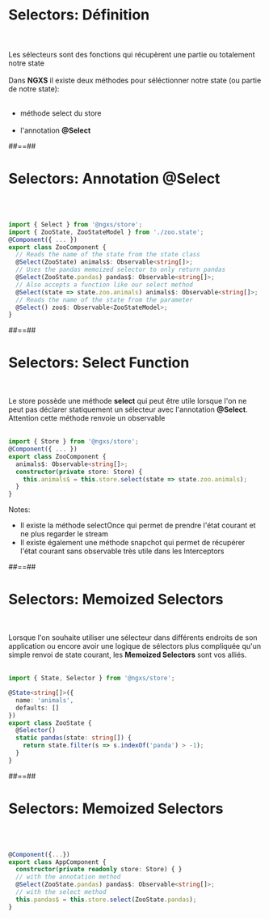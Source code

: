 <!-- .slide-->
# Selectors: Définition
<br><br>
Les sélecteurs sont des fonctions qui récupèrent une partie ou totalement notre state<br><br>
Dans __NGXS__ il existe deux méthodes pour séléctionner notre state (ou partie de notre state):<br><br>
- méthode select du store<br><br>
- l'annotation __@Select__

##==##

<!-- .slide: class="with-code inconsolata" -->
# Selectors: Annotation @Select
<br><br>

```typescript
import { Select } from '@ngxs/store';
import { ZooState, ZooStateModel } from './zoo.state';
@Component({ ... })
export class ZooComponent {
  // Reads the name of the state from the state class
  @Select(ZooState) animals$: Observable<string[]>;
  // Uses the pandas memoized selector to only return pandas
  @Select(ZooState.pandas) pandas$: Observable<string[]>;
  // Also accepts a function like our select method
  @Select(state => state.zoo.animals) animals$: Observable<string[]>;
  // Reads the name of the state from the parameter
  @Select() zoo$: Observable<ZooStateModel>;
}
```
<!-- .element: class="big-code" -->

##==##

<!-- .slide: class="with-code inconsolata" -->
# Selectors: Select Function
<br>

Le store possède une méthode __select__ qui peut être utile lorsque l'on ne peut pas déclarer statiquement un sélecteur avec l'annotation __@Select__.<br>
Attention cette méthode renvoie un observable
<br><br>

```typescript
import { Store } from '@ngxs/store';
@Component({ ... })
export class ZooComponent {
  animals$: Observable<string[]>;
  constructor(private store: Store) {
    this.animals$ = this.store.select(state => state.zoo.animals);
  }
}
```
<!-- .element: class="big-code" -->
Notes:
- Il existe la méthode selectOnce qui permet de prendre l'état courant et ne plus regarder le stream
- Il existe également une méthode snapchot qui permet de récupérer l'état courant sans observable très utile dans les Interceptors

##==##

<!-- .slide: class="with-code inconsolata" -->
# Selectors: Memoized Selectors
<br>

Lorsque l'on souhaite utiliser une sélecteur dans différents endroits de son application ou encore avoir une logique de sélectors plus compliquée qu'un simple renvoi de state courant, les __Memoized Selectors__ sont vos alliés.
<br><br>

```typescript
import { State, Selector } from '@ngxs/store';

@State<string[]>({
  name: 'animals',
  defaults: []
})
export class ZooState {
  @Selector()
  static pandas(state: string[]) {
    return state.filter(s => s.indexOf('panda') > -1);
  }
}
```
<!-- .element: class="big-code" -->

##==##

<!-- .slide: class="with-code inconsolata" -->
# Selectors: Memoized Selectors
<br><br>

```typescript
@Component({...})
export class AppComponent {
  constructor(private readonly store: Store) { }
  // with the annotation method
  @Select(ZooState.pandas) pandas$: Observable<string[]>;
  // with the select method
  this.pandas$ = this.store.select(ZooState.pandas);
}
```
<!-- .element: class="big-code" -->
